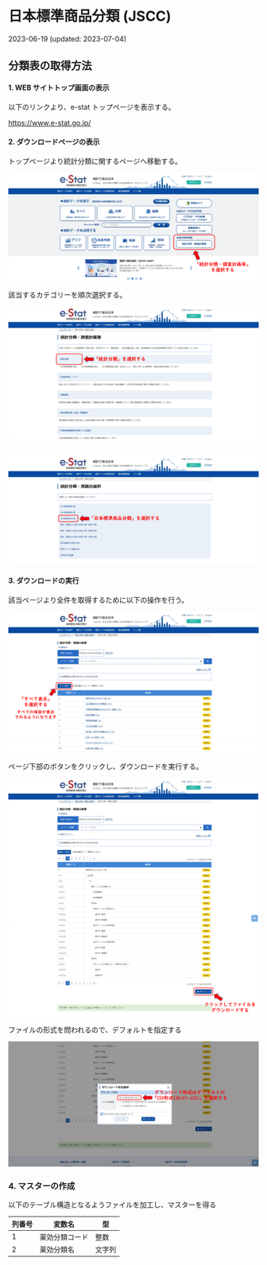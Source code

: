 日本標準商品分類 (JSCC)
================
2023-06-19 (updated: 2023-07-04)

## 分類表の取得方法

#### 1. WEB サイトトップ画面の表示

以下のリンクより、e-stat トップページを表示する。

<https://www.e-stat.go.jp/>

#### 2. ダウンロードページの表示

トップページより統計分類に関するページへ移動する。

![top](./image/01_top.png)

該当するカテゴリーを順次選択する。

![category1](./image/02_category1.png)

![category2](./image/03_category2.png)

#### 3. ダウンロードの実行

該当ページより全件を取得するために以下の操作を行う。

![modify](./image/04_modify.png)

ページ下部のボタンをクリックし、ダウンロードを実行する。

![download](./image/05_download.png)

ファイルの形式を問われるので、デフォルトを指定する

![format](./image/06_format.png)

### 4. マスターの作成

以下のテーブル構造となるようファイルを加工し、マスターを得る

| 列番号 | 変数名         | 型     |
|--------|----------------|--------|
| 1      | 薬効分類コード | 整数   |
| 2      | 薬効分類名     | 文字列 |
